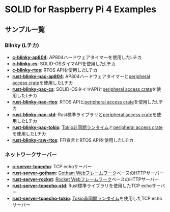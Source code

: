 # SOLID for Raspberry Pi 4 Examples

## サンプル一覧

### Blinky (Lチカ)

- **[c-blinky-ap804](./c-blinky-ap804)**: AP804ハードウェアタイマーを使用したLチカ
- **[c-blinky-cs](./c-blinky-cs)**: SOLID-OSタイマAPIを使用したLチカ
- **[c-blinky-rtos](./c-blinky-rtos)**: RTOS APIを使用したLチカ
- **[rust-blinky-pac-ap804](./rust-blinky-pac-ap804)**: AP804ハードウェアタイマーと[peripheral access crate](./common/bcm2711_pac)を使用したLチカ
- **[rust-blinky-pac-cs](./rust-blinky-pac-cs)**: SOLID-OSタイマAPIと[peripheral access crate](./common/bcm2711_pac)を使用したLチカ
- **[rust-blinky-pac-rtos](./rust-blinky-pac-rtos)**: RTOS APIと[peripheral access crate](./common/bcm2711_pac)を使用したLチカ
- **[rust-blinky-pac-std](./rust-blinky-pac-std)**: Rust標準ライブラリと[peripheral access crate](./common/bcm2711_pac)を使用したLチカ
- **[rust-blinky-pac-tokio](./rust-blinky-pac-tokio)**: [Tokio非同期ランタイム](https://tokio.rs)と[peripheral access crate](./common/bcm2711_pac)を使用したLチカ
- **[rust-blinky-raw-rtos](./rust-blinky-raw-rtos)**: FFI宣言とRTOS APIを使用したLチカ

### ネットワークサーバー

- **[c-server-tcpecho](./c-server-tcpecho)**: TCP echoサーバー
- **[rust-server-gotham](./rust-server-gotham)**: [Gotham Webフレームワーク](https://gotham.rs/)ベースのHTTPサーバー
- **[rust-server-rocket](./rust-server-rocket)**: [Rocket Webフレームワーク](https://rocket.rs/)ベースのHTTPサーバー
- **[rust-server-tcpecho-std](./rust-server-tcpecho-std)**: Rust標準ライブラリを使用したTCP echoサーバー
- **[rust-server-tcpecho-tokio](./rust-server-tcpecho-tokio)**: [Tokio非同期ランタイム](https://tokio.rs)を使用したTCP echoサーバー


